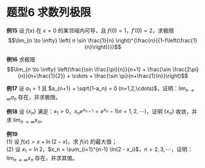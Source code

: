 # 题型6 求数列极限

**例15** 设 $f(x)$ 在 $x=0$ 的某邻域内可导，且 $f(0)=1$，$f'(0)=2$，求极限
$$\lim_{n \to \infty} \left( n \sin \frac{1}{n} \right)^{\frac{n}{{1-f\left(\frac{1}{n}\right)}}}$$

**例16** 求极限
$$\lim_{n \to \infty} \left(\frac{\sin \frac{\pi}{n}}{n+1} + \frac{\sin \frac{2\pi}{n}}{n+\frac{1}{2}} + \cdots + \frac{\sin \pi}{n+\frac{1}{n}}\right)$$

**例17** 设 $a_1 = 1$ 且 $a_{n+1} + \sqrt{1-a_n} = 0 (n=1,2,\cdots)$，证明：$\lim_{n \to \infty} a_n$ 存在，并求极限。

**例18** 设 $\{x_n\}$ 满足：$x_1 > 0$，$x_n e^{x_{n+1}} = e^{x_n} - 1 (n = 1, 2, \cdots)$，证明 $\{x_n\}$ 收敛，并求 $\lim_{n \to \infty} x_n$。

**例19**  
(1) 设 $f(x) = x + \ln(2 - x)$，求 $f(x)$ 的最大值；  
(2) 设 $x_1 = \ln 2$，$x_n = \sum_{i=1}^{n-1} \ln(2 - x_i)$，$n = 2, 3, \cdots$，证明：$\lim_{n \to \infty} x_n$ 存在，并求其值。